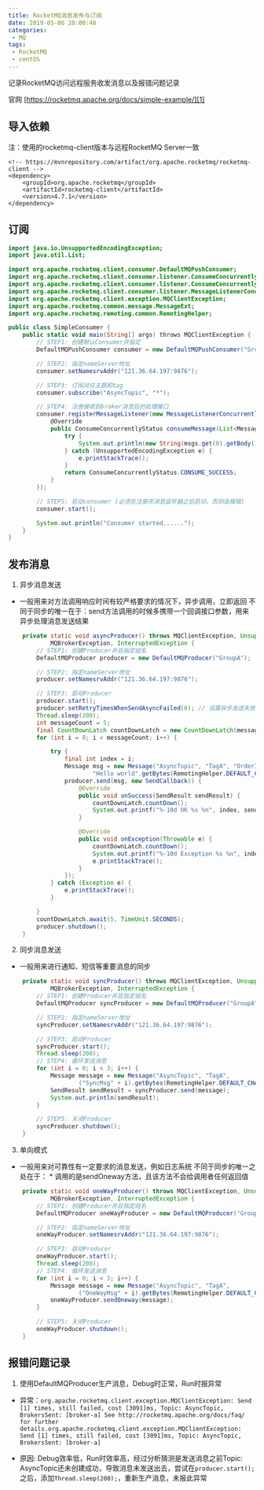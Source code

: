 ```yaml
---
title: RocketMQ消息发布与订阅
date: 2019-05-06 20:00:48
categories: 
 - MQ
tags:
 - RocketMQ
 - centOS
---
```


记录RocketMQ访问远程服务收发消息以及报错问题记录

<!-- more -->

官网 [https://rocketmq.apache.org/docs/simple-example/][1]

## 导入依赖
注：使用的rocketmq-client版本与远程RocketMQ Server一致
``` vbscript-html
<!-- https://mvnrepository.com/artifact/org.apache.rocketmq/rocketmq-client -->
<dependency>
	<groupId>org.apache.rocketmq</groupId>
	<artifactId>rocketmq-client</artifactId>
	<version>4.7.1</version>
</dependency>
```

## 订阅
``` actionscript
import java.io.UnsupportedEncodingException;
import java.util.List;

import org.apache.rocketmq.client.consumer.DefaultMQPushConsumer;
import org.apache.rocketmq.client.consumer.listener.ConsumeConcurrentlyContext;
import org.apache.rocketmq.client.consumer.listener.ConsumeConcurrentlyStatus;
import org.apache.rocketmq.client.consumer.listener.MessageListenerConcurrently;
import org.apache.rocketmq.client.exception.MQClientException;
import org.apache.rocketmq.common.message.MessageExt;
import org.apache.rocketmq.remoting.common.RemotingHelper;

public class SimpleConsumer {
	public static void main(String[] args) throws MQClientException {
		// STEP1: 创建默认Consumer并指定
		DefaultMQPushConsumer consumer = new DefaultMQPushConsumer("GroupA");

		// STEP2: 指定nameServer地址
		consumer.setNamesrvAddr("121.36.64.197:9876");

		// STEP3: 订阅对应主题和tag
		consumer.subscribe("AsyncTopic", "*");

		// STEP4: 注册接收到broker消息后的处理接口
		consumer.registerMessageListener(new MessageListenerConcurrently() {
			@Override
			public ConsumeConcurrentlyStatus consumeMessage(List<MessageExt> msgs, ConsumeConcurrentlyContext context) {
				try {
					System.out.println(new String(msgs.get(0).getBody(), RemotingHelper.DEFAULT_CHARSET));
				} catch (UnsupportedEncodingException e) {
					e.printStackTrace();
				}
				return ConsumeConcurrentlyStatus.CONSUME_SUCCESS;
			}
		});

		// STEP5: 启动consumer (必须在注册完消息监听器之后启动，否则会报错)
		consumer.start();

		System.out.println("Consumer started......");
	}
}
```

## 发布消息
1. 异步消息发送
- 一般用来对方法调用响应时间有较严格要求的情况下，异步调用，立即返回 不同于同步的唯一在于：send方法调用的时候多携带一个回调接口参数，用来异步处理消息发送结果
``` java
	private static void asyncProducer() throws MQClientException, UnsupportedEncodingException, RemotingException,
			MQBrokerException, InterruptedException {
		// STEP1: 创建Producer并且指定组名
		DefaultMQProducer producer = new DefaultMQProducer("GroupA");

		// STEP2: 指定nameServer地址
		producer.setNamesrvAddr("121.36.64.197:9876");

		// STEP3: 启动Producer
		producer.start();
		producer.setRetryTimesWhenSendAsyncFailed(0); // 设置异步发送失败重试次数，默认为2
		Thread.sleep(200);
		int messageCount = 5;
		final CountDownLatch countDownLatch = new CountDownLatch(messageCount);
		for (int i = 0; i < messageCount; i++) {

			try {
				final int index = i;
				Message msg = new Message("AsyncTopic", "TagA", "OrderID188",
						"Hello world".getBytes(RemotingHelper.DEFAULT_CHARSET));
				producer.send(msg, new SendCallback() {
					@Override
					public void onSuccess(SendResult sendResult) {
						countDownLatch.countDown();
						System.out.printf("%-10d OK %s %n", index, sendResult.getMsgId());
					}

					@Override
					public void onException(Throwable e) {
						countDownLatch.countDown();
						System.out.printf("%-10d Exception %s %n", index, e);
						e.printStackTrace();
					}
				});
			} catch (Exception e) {
				e.printStackTrace();
			}

		}
		countDownLatch.await(5, TimeUnit.SECONDS);
		producer.shutdown();
	}
```
2. 同步消息发送
- 一般用来进行通知、短信等重要消息的同步
``` java
	private static void syncProducer() throws MQClientException, UnsupportedEncodingException, RemotingException,
			MQBrokerException, InterruptedException {
		// STEP1: 创建Producer并且指定组名
		DefaultMQProducer syncProducer = new DefaultMQProducer("GroupA");

		// STEP2: 指定nameServer地址
		syncProducer.setNamesrvAddr("121.36.64.197:9876");

		// STEP3: 启动Producer
		syncProducer.start();
		Thread.sleep(200);
		// STEP4: 循环发送消息
		for (int i = 0; i < 3; i++) {
			Message message = new Message("AsyncTopic", "TagA",
					("SyncMsg" + i).getBytes(RemotingHelper.DEFAULT_CHARSET));
			SendResult sendResult = syncProducer.send(message);
			System.out.println(sendResult);
		}

		// STEP5: 关闭Producer
		syncProducer.shutdown();
	}
```
3. 单向模式
- 一般用来对可靠性有一定要求的消息发送，例如日志系统 不同于同步的唯一之处在于：
		 * 调用的是sendOneway方法，且该方法不会给调用者任何返回值
``` java
	private static void oneWayProducer() throws MQClientException, UnsupportedEncodingException, RemotingException,
			MQBrokerException, InterruptedException {
		// STEP1: 创建Producer并且指定组名
		DefaultMQProducer oneWayProducer = new DefaultMQProducer("GroupA");

		// STEP2: 指定nameServer地址
		oneWayProducer.setNamesrvAddr("121.36.64.197:9876");

		// STEP3: 启动Producer
		oneWayProducer.start();
		Thread.sleep(200);
		// STEP4: 循环发送消息
		for (int i = 0; i < 3; i++) {
			Message message = new Message("AsyncTopic", "TagA",
					("OneWayMsg" + i).getBytes(RemotingHelper.DEFAULT_CHARSET));
			oneWayProducer.sendOneway(message);
		}

		// STEP5: 关闭Producer
		oneWayProducer.shutdown();
	}
```

## 报错问题记录
1. 使用DefaultMQProducer生产消息，Debug时正常，Run时报异常
- 异常：`org.apache.rocketmq.client.exception.MQClientException: Send [1] times, still failed, cost [3091]ms, Topic: AsyncTopic, BrokersSent: [broker-a] See http://rocketmq.apache.org/docs/faq/ for further details.org.apache.rocketmq.client.exception.MQClientException: Send [1] times, still failed, cost [3091]ms, Topic: AsyncTopic, BrokersSent: [broker-a]`
- 原因: Debug效率低，Run时效率高，经过分析猜测是发送消息之前Topic: AsyncTopic还未创建成功，导致消息未发送出去，尝试在`producer.start();`之后，添加`Thread.sleep(200);`，重新生产消息，未报此异常


  [1]: https://rocketmq.apache.org/docs/simple-example/

